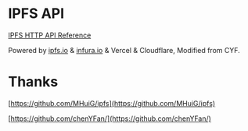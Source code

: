# IPFS API

[IPFS HTTP API Reference](https://docs.ipfs.io/reference/http/api/)

Powered by [ipfs.io](https://ipfs.io) & [infura.io](https://infura.io) & Vercel & Cloudflare, Modified from CYF.

# Thanks

[https://github.com/MHuiG/ipfs](https://github.com/MHuiG/ipfs)

[https://github.com/chenYFan/](https://github.com/chenYFan/)
